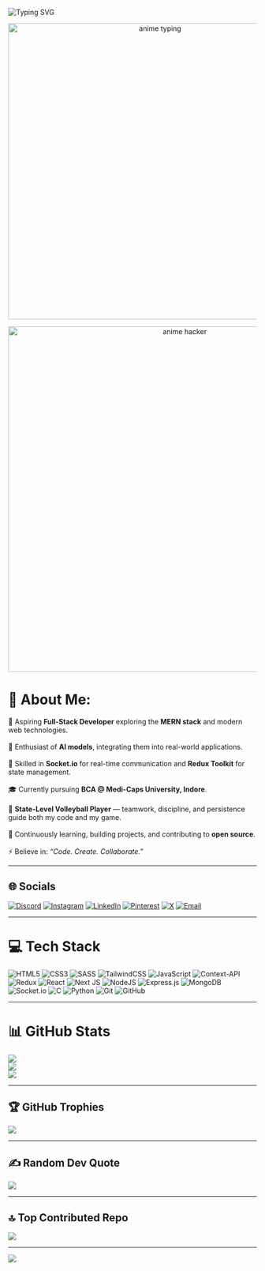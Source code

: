 ![Typing SVG](https://readme-typing-svg.herokuapp.com?font=Fira+Code&size=28&duration=3000&pause=1000&color=0ef&center=true&vCenter=true&width=1000&lines=Aspiring+Full-Stack+Developer;MERN+Stack+%7C+AI+Models+%7C+Socket.io;Redux+Toolkit+%7C+Git%2FGitHub+%7C+React;BCA+Student+%40+Medi-Caps+University;State-Level+Volleyball+Player)

<p align="center">
  <img src="https://i.imgur.com/Wz8YqXh.gif" alt="anime typing" width="600" />
</p>
<p align="center">
  <img src="https://64.media.tumblr.com/df1a22c8e9.gif" alt="anime hacker" width="700" />
</p>

# 💫 About Me:
🚀 Aspiring **Full-Stack Developer** exploring the **MERN stack** and modern web technologies. <br><br>
🤖 Enthusiast of **AI models**, integrating them into real-world applications. <br><br>
🔌 Skilled in **Socket.io** for real-time communication and **Redux Toolkit** for state management. <br><br>
🎓 Currently pursuing **BCA @ Medi-Caps University, Indore**. <br><br>
🏐 **State-Level Volleyball Player** — teamwork, discipline, and persistence guide both my code and my game. <br><br>
🌱 Continuously learning, building projects, and contributing to **open source**. <br><br>
⚡ Believe in: *“Code. Create. Collaborate.”*  

---

## 🌐 Socials
[![Discord](https://img.shields.io/badge/Discord-%237289DA.svg?logo=discord&logoColor=white)](https://discord.com/channels/@me) 
[![Instagram](https://img.shields.io/badge/Instagram-%23E4405F.svg?logo=Instagram&logoColor=white)](https://www.instagram.com/_singhkunal___?igsh=MXN1Y3lhbGs0OHJnMA==) 
[![LinkedIn](https://img.shields.io/badge/LinkedIn-%230077B5.svg?logo=linkedin&logoColor=white)](https://www.linkedin.com/in/kunal-patel-020b19285/) 
[![Pinterest](https://img.shields.io/badge/Pinterest-%23E60023.svg?logo=Pinterest&logoColor=white)](https://in.pinterest.com/kunalsingh7053patel/) 
[![X](https://img.shields.io/badge/X-black.svg?logo=X&logoColor=white)](https://x.com/kunalsingh7053) 
[![Email](https://img.shields.io/badge/Email-D14836?logo=gmail&logoColor=white)](mailto:kunalsingh7053patel@gmail.com)  

---

# 💻 Tech Stack
![HTML5](https://img.shields.io/badge/html5-%23E34F26.svg?style=for-the-badge&logo=html5&logoColor=white)
![CSS3](https://img.shields.io/badge/css3-%231572B6.svg?style=for-the-badge&logo=css3&logoColor=white)
![SASS](https://img.shields.io/badge/SASS-hotpink.svg?style=for-the-badge&logo=SASS&logoColor=white)
![TailwindCSS](https://img.shields.io/badge/tailwindcss-%2338B2AC.svg?style=for-the-badge&logo=tailwind-css&logoColor=white)
![JavaScript](https://img.shields.io/badge/javascript-%23323330.svg?style=for-the-badge&logo=javascript&logoColor=%23F7DF1E)
![Context-API](https://img.shields.io/badge/Context--API-000000?style=for-the-badge&logo=react)
![Redux](https://img.shields.io/badge/redux-%23593d88.svg?style=for-the-badge&logo=redux&logoColor=white)
![React](https://img.shields.io/badge/react-%2320232a.svg?style=for-the-badge&logo=react&logoColor=%2361DAFB)
![Next JS](https://img.shields.io/badge/Next-black?style=for-the-badge&logo=next.js&logoColor=white)
![NodeJS](https://img.shields.io/badge/node.js-6DA55F?style=for-the-badge&logo=node.js&logoColor=white)
![Express.js](https://img.shields.io/badge/express.js-%23404d59.svg?style=for-the-badge&logo=express&logoColor=%2361DAFB)
![MongoDB](https://img.shields.io/badge/MongoDB-%234ea94b.svg?style=for-the-badge&logo=mongodb&logoColor=white)
![Socket.io](https://img.shields.io/badge/Socket.io-black?style=for-the-badge&logo=socket.io&badgeColor=010101)
![C](https://img.shields.io/badge/c-%2300599C.svg?style=for-the-badge&logo=c&logoColor=white)
![Python](https://img.shields.io/badge/python-3670A0?style=for-the-badge&logo=python&logoColor=ffdd54)
![Git](https://img.shields.io/badge/git-%23F05033.svg?style=for-the-badge&logo=git&logoColor=white)
![GitHub](https://img.shields.io/badge/github-%23121011.svg?style=for-the-badge&logo=github&logoColor=white)

---

# 📊 GitHub Stats
![](https://github-readme-stats.vercel.app/api?username=kunalsingh7053&theme=ocean_dark&hide_border=true&include_all_commits=false&count_private=false)  
![](https://nirzak-streak-stats.vercel.app/?user=kunalsingh7053&theme=ocean_dark&hide_border=true)  
![](https://github-readme-stats.vercel.app/api/top-langs/?username=kunalsingh7053&theme=ocean_dark&hide_border=true&layout=compact)

---

## 🏆 GitHub Trophies
![](https://github-profile-trophy.vercel.app/?username=kunalsingh7053&theme=onedark&no-frame=false&no-bg=true&margin-w=4)

---

## ✍️ Random Dev Quote
![](https://quotes-github-readme.vercel.app/api?type=horizontal&theme=radical)

---

## 🔝 Top Contributed Repo
![](https://github-contributor-stats.vercel.app/api?username=kunalsingh7053&limit=5&theme=dark&combine_all_yearly_contributions=true)

---

[![](https://visitcount.itsvg.in/api?id=kunalsingh7053&icon=2&color=1)](https://visitcount.itsvg.in)

<!-- Proudly created with GPRM ( https://gprm.itsvg.in ) -->
